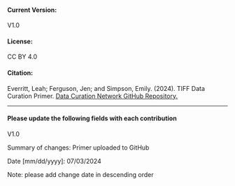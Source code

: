 #### Current Version:

V1.0

#### License:

CC BY 4.0

#### Citation:

Everritt, Leah; Ferguson, Jen; and Simpson, Emily. (2024). TIFF Data Curation Primer. [Data Curation Network GitHub Repository.](https://github.com/DataCurationNetwork/data-primers)


_____________

#### Please update the following fields with each contribution

V1.0

Summary of changes: Primer uploaded to GitHub

Date [mm/dd/yyyy]: 07/03/2024


Note: please add change date in descending order
